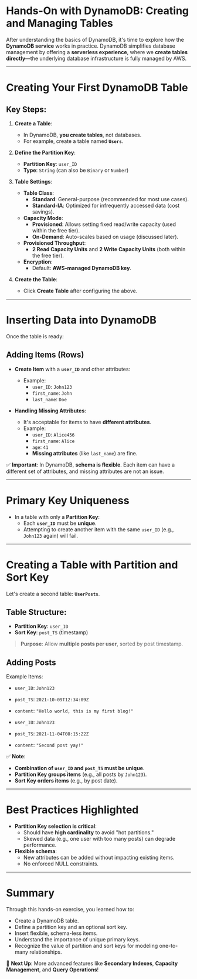 # **Hands-On with DynamoDB: Creating and Managing Tables**

After understanding the basics of DynamoDB, it's time to explore how the **DynamoDB service** works in practice. DynamoDB simplifies database management by offering a **serverless experience**, where we **create tables directly**—the underlying database infrastructure is fully managed by AWS.

---

# **Creating Your First DynamoDB Table**

## **Key Steps:**

1. **Create a Table**:
   - In DynamoDB, **you create tables**, not databases.
   - For example, create a table named **`Users`**.

2. **Define the Partition Key**:
   - **Partition Key**: `user_ID`
   - **Type**: `String` (can also be `Binary` or `Number`)

3. **Table Settings**:
   - **Table Class**:
     - **Standard**: General-purpose (recommended for most use cases).
     - **Standard-IA**: Optimized for infrequently accessed data (cost savings).
   - **Capacity Mode**:
     - **Provisioned**: Allows setting fixed read/write capacity (used within the free tier).
     - **On-Demand**: Auto-scales based on usage (discussed later).
   - **Provisioned Throughput**:
     - **2 Read Capacity Units** and **2 Write Capacity Units** (both within the free tier).
   - **Encryption**:
     - Default: **AWS-managed DynamoDB key**.

4. **Create the Table**:
   - Click **Create Table** after configuring the above.

---

# **Inserting Data into DynamoDB**

Once the table is ready:

## **Adding Items (Rows)**

- **Create Item** with a **`user_ID`** and other attributes:
  - Example:
    - `user_ID`: `John123`
    - `first_name`: `John`
    - `last_name`: `Doe`

- **Handling Missing Attributes**:
  - It's acceptable for items to have **different attributes**.
  - Example:
    - `user_ID`: `Alice456`
    - `first_name`: `Alice`
    - `age`: `41`
    - **Missing attributes** (like `last_name`) are fine.

✅ **Important**: In DynamoDB, **schema is flexible**. Each item can have a different set of attributes, and missing attributes are not an issue.

---

# **Primary Key Uniqueness**

- In a table with only a **Partition Key**:
  - Each **`user_ID`** must be **unique**.
  - Attempting to create another item with the same `user_ID` (e.g., `John123` again) will fail.

---

# **Creating a Table with Partition and Sort Key**

Let's create a second table: **`UserPosts`**.

## **Table Structure:**

- **Partition Key**: `user_ID`
- **Sort Key**: `post_TS` (timestamp)

> **Purpose**: Allow **multiple posts per user**, sorted by post timestamp.

## **Adding Posts**

Example Items:
- `user_ID`: `John123`
- `post_TS`: `2021-10-09T12:34:09Z`
- `content`: `"Hello world, this is my first blog!"`

- `user_ID`: `John123`
- `post_TS`: `2021-11-04T08:15:22Z`
- `content`: `"Second post yay!"`

✅ **Note**:  
- **Combination of `user_ID` and `post_TS` must be unique**.
- **Partition Key groups items** (e.g., all posts by `John123`).
- **Sort Key orders items** (e.g., by post date).

---

# **Best Practices Highlighted**

- **Partition Key selection is critical**:
  - Should have **high cardinality** to avoid "hot partitions."
  - Skewed data (e.g., one user with too many posts) can degrade performance.
- **Flexible schema**:
  - New attributes can be added without impacting existing items.
  - No enforced NULL constraints.

---

# **Summary**

Through this hands-on exercise, you learned how to:

- Create a DynamoDB table.
- Define a partition key and an optional sort key.
- Insert flexible, schema-less items.
- Understand the importance of unique primary keys.
- Recognize the value of partition and sort keys for modeling one-to-many relationships.

🚀 **Next Up**: More advanced features like **Secondary Indexes**, **Capacity Management**, and **Query Operations**!
